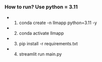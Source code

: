

### How to run? Use python = 3.11

- 1. conda create -n llmapp python=3.11 -y

- 2. conda activate llmapp

- 3. pip install -r requirements.txt

- 4. streamlit run main.py




 
 

